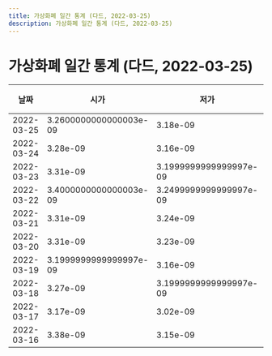 ```yaml
---
title: 가상화폐 일간 통계 (다드, 2022-03-25)
description: 가상화폐 일간 통계 (다드, 2022-03-25)
---
```


가상화폐 일간 통계 (다드, 2022-03-25)
===

|날짜|시가|저가|고가|종가|비고|
|--|--|--|--|--|--|
|2022-03-25|3.2600000000000003e-09|3.18e-09|3.61e-09|3.3e-09|    |
|2022-03-24|3.28e-09|3.16e-09|3.3699999999999997e-09|3.2499999999999997e-09|    |
|2022-03-23|3.31e-09|3.1999999999999997e-09|3.39e-09|3.28e-09|    |
|2022-03-22|3.4000000000000003e-09|3.2499999999999997e-09|3.44e-09|3.34e-09|    |
|2022-03-21|3.31e-09|3.24e-09|3.48e-09|3.41e-09|    |
|2022-03-20|3.31e-09|3.23e-09|3.39e-09|3.36e-09|    |
|2022-03-19|3.1999999999999997e-09|3.16e-09|3.36e-09|3.31e-09|    |
|2022-03-18|3.27e-09|3.1999999999999997e-09|3.4000000000000003e-09|3.1999999999999997e-09|    |
|2022-03-17|3.17e-09|3.02e-09|3.45e-09|3.24e-09|    |
|2022-03-16|3.38e-09|3.15e-09|3.4199999999999998e-09|3.16e-09|    |
